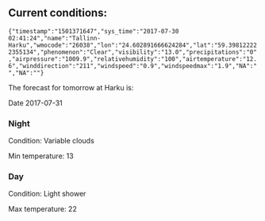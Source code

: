 ## Current conditions: 
 ``` {"timestamp":"1501371647","sys_time":"2017-07-30 02:41:24","name":"Tallinn-Harku","wmocode":"26038","lon":"24.602891666624284","lat":"59.398122222355134","phenomenon":"Clear","visibility":"13.0","precipitations":"0","airpressure":"1009.9","relativehumidity":"100","airtemperature":"12.6","winddirection":"211","windspeed":"0.9","windspeedmax":"1.9","NA":"","NA":""} ```

 The forecast for tomorrow at Harku is: 

Date 2017-07-31 

### Night 

Condition: Variable clouds 

Min temperature: 13 

### Day 

Condition: Light shower 

Max temperature: 22 

